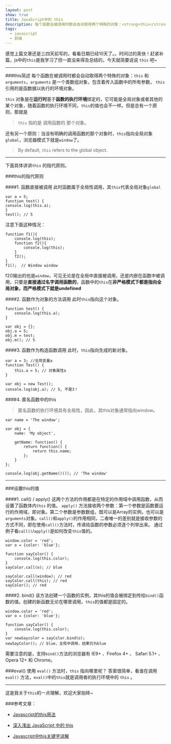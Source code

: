 ```yaml
---
layout: post
show: true
title: JavaScript中的 this
description: 每个函数在被调用时都会自动取得两个特殊的对象：<strong>this</strong> 和 <strong>arguments</strong>，<strong>arguments</strong> 是一个类数组对象，包含着传入函数中的所有参数， <strong>this</strong> 引用的是函数据以执行的环境对象。
tags:
  - javascript
  - 前端
---
```


感觉上篇文章还是三四天前写的，看看日期已经10天了。。时间过的真快！赶紧补篇，js中的`this`是我学习了但一直没来得及总结的，今天就简要说说 `this` 吧~

---

###this简述
每个函数在被调用时都会自动取得两个特殊的对象：`this` 和 `arguments`，`arguments` 是一个类数组对象，包含着传入函数中的所有参数， `this` 引用的是函数据以执行的环境对象。

`this` 对象是在**运行时**基于**函数的执行环境**绑定的，它可能是全局对象或者其他的某个对象，随着函数的执行环境不同，`this`的值也会不一样。但是总有一个原则，那就是

> `this` 指的是 调用函数的 那个对象。

还有另一个原则：当没有明确的调用函数的那个对象时，`this`指向全局对象`global`，浏览器模式下就是`window`了。

> By default, `this` refers to the global object.

---

下面具体讲讲`this` 的指代原则。

###this的指代原则

####1. 函数直接被调用
此时函数属于全局性调用，其`this`代表全局对象`global`

  
    var a = 5;
    function test() {
    console.log(this.a);
    }
    test(); // 5


注意下面这种情况：


    function f1(){
        console.log(this);
        function f2(){
            console.log(this);
        }
        f2();
    }
    f1();  // Window window
    

f2()输出的也是`window`，可见无论是在全局中直接被调用，还是内嵌在函数中被调用，只要是**直接通过名字调用函数的**，函数中的`this`在**非严格模式下都是指向全局对象，而严格模式下就是undefined**

####2. 函数作为对象的方法调用
此时`this`指向这个对象。


    function test() {
        console.log(this.a);
    }

    var obj = {};
    obj.a = 5;
    obj.m = test;
    obj.m(); // 5


####3. 函数作为构造函数调用
此时，`this`指向生成的新对象。


    var a = 3; //全局变量a
    function Test() {
        this.a = 5; // 对象属性a
    }
    
    var obj = new Test();
    console.log(obj.a); // 5, 不是3！


####4. 匿名函数中的this

>匿名函数的执行环境具有全局性，因此，其this对象通常指向window。

~~~
var name = 'The window';

var obj = {
    name: 'My object',
    
    getName: function() {
        return function() {
            return this.name;
        };
    }
};

console.log(obj.getName()()); // 'The window'
~~~

---

###设置this的值

####1. call() / apply()
这两个方法的作用都是在特定的作用域中调用函数，从而设置了函数体内`this` 的值。
`apply()` 方法接收两个参数：第一个参数是函数要运行的作用域，即对象。第二个参数是参数数组，既可以是Array的实例，也可以是`arguments`对象。`call()`和`apply()`的作用相同，二者唯一的差别就是接收参数的方式不同，即在使用`call()`方法时，传递给函数的参数必须逐个列举出来。
通过例子看`call()`/`apply()`是如何改变`this`值的。

~~~
window.color = 'red';
var o = {color: 'blue'};

function sayColor() {
    console.log(this.color);
}
sayColor.call(o); // blue

sayColor.call(window); // red
sayColor.call(this); // red
sayColor(); // red
~~~

####2. bind()
该方法创建一个函数的实例，其this的值会被绑定到传给`bind()`函数的值。创建的新函数无论在哪里调用，`this`的值都是固定的。

~~~
window.color = 'red';
var o = {color: 'blue'};

function sayColor() {
    console.log(this.color);
}
var newSaycolor = sayColor.bind(o);
newSayColor(); // blue，全局中调用，结果仍为blue
~~~

需要注意的是，支持`bind()`方法的浏览器有 IE9+ 、Firefox 4+ 、 Safari 5.1+ 、 Opera 12+ 和 Chrome。

###eval()
使用 `eval()` 方法时，`this` 指向哪里呢？
答案很简单，看谁在调用 `eval()` 方法，`eval()`中的`this`就是调用者的执行环境中的 `this` 。

---

这是我关于`this`的一点理解，欢迎大家拍砖~

###参考文章：
- <a href="http://www.ruanyifeng.com/blog/2010/04/using_this_keyword_in_javascript.html" target="_blank">Javascript的this用法</a>

- <a href="http://www.ibm.com/developerworks/cn/web/1207_wangqf_jsthis/index.html" target="_blank">深入浅出 JavaScript 中的 this</a>

- <a href="http://www.cnblogs.com/justany/archive/2012/11/01/the_keyword_this_in_javascript.html" target="_blank">Javascript中this关键字详解</a>

